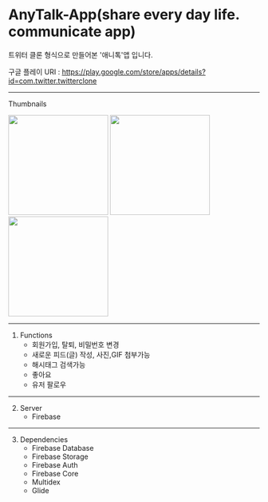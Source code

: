 # AnyTalk-App(share every day life. communicate app)


트위터 클론 형식으로 만들어본 '애니톡'앱 입니다.

구글 플레이 URI : https://play.google.com/store/apps/details?id=com.twitter.twitterclone
______________
Thumbnails
<div>
 <img width="200" src="https://user-images.githubusercontent.com/45280927/87865548-c33a6580-c9b1-11ea-89f4-4d778d39af91.PNG">
 <img width="200" src="https://user-images.githubusercontent.com/45280927/87865553-dbaa8000-c9b1-11ea-8cdf-a42316d1afa2.PNG">  
 <img width="200" src="https://user-images.githubusercontent.com/45280927/87865556-dd744380-c9b1-11ea-97fd-00ad96f4642d.PNG">  
</div>


______________
1. Functions
    * 회원가입, 탈퇴, 비밀번호 변경
    * 새로운 피드(글) 작성, 사진,GIF 첨부가능
    * 해시태그 검색가능
    * 좋아요
    * 유저 팔로우
 

______________
2. Server
    * Firebase

______________
3. Dependencies
    * Firebase Database
    * Firebase Storage
    * Firebase Auth
    * Firebase Core
    * Multidex
    * Glide

